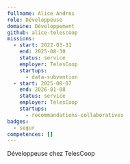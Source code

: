 ```yaml
---
fullname: Alice Andres
role: Développeuse
domaine: Développement
github: alice-telescoop
missions:
  - start: 2022-03-31
    end: 2025-08-30
    status: service
    employer: TelesCoop
    startups:
      - data-subvention
  - start: 2025-08-07
    end: 2026-01-08
    status: service
    employer: TelesCoop
    startups:
      - recommandations-collaboratives
badges:
  - segur
competences: []
---
```

Développeuse chez TelesCoop